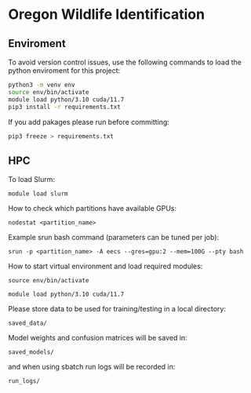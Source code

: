 # Oregon Wildlife Identification

## Enviroment
To avoid version control issues, use the following commands to load the python enviroment for this project:
```bash
python3 -m venv env
source env/bin/activate
module load python/3.10 cuda/11.7
pip3 install -r requirements.txt
```
If you add pakages please run before committing:
```bash
pip3 freeze > requirements.txt
```

## HPC
To load Slurm:

```module load slurm```

How to check which partitions have available GPUs:

```nodestat <partition_name>```

Example srun bash command (parameters can be tuned per job):

```srun -p <partition_name> -A eecs --gres=gpu:2 --mem=100G --pty bash```

How to start virtual environment and load required modules:

```source env/bin/activate ```

```module load python/3.10 cuda/11.7```

Please store data to be used for training/testing in a local directory:

```saved_data/```

Model weights and confusion matrices will be saved in: 

```saved_models/```

and when using sbatch run logs will be recorded in:

 ```run_logs/```
